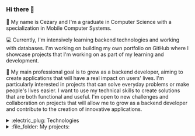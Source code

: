 ### Hi there 👋
:information_desk_person: My name is Cezary and I'm a graduate in Computer Science with a specialization in Mobile Computer Systems.  

:computer: Currently, I'm intensively learning backend technologies and working with databases. I'm working on building my own portfolio on GitHub where I showcase projects that I'm working on as part of my learning and development.  

:date: My main professional goal is to grow as a backend developer, aiming to create applications that will have a real impact on users' lives. I'm particularly interested in projects that can solve everyday problems or make people's lives easier. I want to use my technical skills to create solutions that are both functional and useful. I'm open to new challenges and collaboration on projects that will allow me to grow as a backend developer and contribute to the creation of innovative applications.

<details><summary>:electric_plug: Technologies</summary>

### Languages:
[![Java](https://img.shields.io/badge/Java-ED8B00?style=for-the-badge&logo=openjdk&logoColor=white)](https://github.com/Envoy-VC/awesome-badges)

### Databases:
[![MySQL](https://img.shields.io/badge/MySQL-00000F?style=for-the-badge&logo=mysql&logoColor=white)](https://github.com/Envoy-VC/awesome-badges)

### Frameworks:
[![Spring Framework](https://img.shields.io/badge/Spring-6DB33F?style=for-the-badge&logo=spring&logoColor=white)](https://github.com/Envoy-VC/awesome-badges)

### Tools:
[![IntelliJ IDEA](https://img.shields.io/badge/IntelliJ_IDEA-000000.svg?style=for-the-badge&logo=intellij-idea&logoColor=white)](https://github.com/Envoy-VC/awesome-badges)
[![VS Code](https://img.shields.io/badge/Visual_Studio_Code-0078D4?style=for-the-badge&logo=visual%20studio%20code&logoColor=white)](https://github.com/Envoy-VC/awesome-badges)

</details>

<details><summary>:file_folder: My projects:</summary>
<ol>
  <li>
    <b>Car Rental System [Backend] (https://github.com/Mr-Victor16/car-rental-system-spring)</b><br>
    <b>Description:</b> Project of a simple car rental system created for the purpose of learning REST API interface development<br>
    <b>Goal: </b> Creating a user-friendly platform that allows customers to easily browse available cars, make and preview reservations, while providing administrators with the tools to effectively manage cars, reservations and customers.<br>
    <b>Technologies:</b> Java, Spring Framework, Spring Boot, Spring Security, Spring Data JPA, Lombok, JWT, REST API, MySQL, Docker<br>
    <b>Status:</b> Active
  </li>
  <br>
  <li>
    <b>Car Rental System [Frontend] (https://github.com/Mr-Victor16/car-rental-system-react)</b><br>
    <b>Description:</b> Project of a simple car rental system created for the purpose of learning frontend development in React.js<br>
    <b>Goal: </b> Project involves developing the frontend for an application intended for a car rental management system.<br>
    <b>Technologies:</b> React.js, MaterialUI, Axios, Redux, Node.js, Formik, Yup<br>
    <b>Status:</b> Active
  </li>
  <br>
  <li>
    <b>Support Management System (https://github.com/Mr-Victor16/simple_support_management_system)</b><br>
    <b>Description:</b> Project of a simple technical support management system created for a final project in Platform Programming course at the university<br>
    <b>Technologies:</b> Java, Spring Framework, Spring Security, Thymeleaf, Bootstrap, HTML<br>
    <b>Status:</b> Planned (Future Enhancement)
  </li>
  <br>
  <li>
    <b>Arduino Alarm System (https://github.com/Mr-Victor16/arduino-alarm-system)</b><br>
    <b>Description:</b> Project of a simple alarm system created for the purpose of a final project in Embedded Systems course at the university<br>
    <b>Technologies:</b> Arduino Uno, C, Tinkercad<br>
    <b>Status:</b> Planned (Future Enhancement)
  </li>
</ol>
</details>
